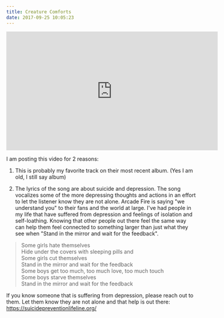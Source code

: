 ```yaml
---
title: Creature Comforts 
date: 2017-09-25 10:05:23
---
```


<iframe width="560" height="315" src="https://www.youtube.com/embed/mZFu361SZeg?rel=0" frameborder="0" allowfullscreen></iframe>

I am posting this video for 2 reasons: 

1) This is probably my favorite track on their most recent album. (Yes I am old, I still say album)

2) The lyrics of the song are about suicide and depression. The song vocalizes some of the more depressing thoughts and actions in an effort to let the listener know they are not alone. Arcade Fire is saying "we understand you" to their fans and the world at large. I've had people in my life that have suffered from depression and feelings of isolation and self-loathing. Knowing that other people out there feel the same way can help them feel connected to something larger than just what they see when "Stand in the mirror and wait for the feedback". 

> Some girls hate themselves  
Hide under the covers with sleeping pills and  
Some girls cut themselves  
Stand in the mirror and wait for the feedback  
Some boys get too much, too much love, too much touch  
Some boys starve themselves  
Stand in the mirror and wait for the feedback  

If you know someone that is suffering from depression, please reach out to them. Let them know they are not alone and that help is out there: https://suicidepreventionlifeline.org/
